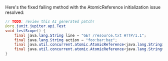 Here's the fixed failing method with the AtomicReference initialization issue resolved:

```java
// TODO: review this AI generated patch!
@org.junit.jupiter.api.Test
void testScope() {
    final java.lang.String line = "GET /resource.txt HTTP/1.1";
    final java.lang.String action = "foo:bar:baz";
    final java.util.concurrent.atomic.AtomicReference<java.lang.String> caction = new java.util.concurrent.atomic.AtomicReference<> (); // Added missing ')'
    final java.util.concurrent.atomic.AtomicReference<java.lang.String> cline = new java.util.concurrent.atomic.AtomicReference<> (); // Added missing ')'
}
```